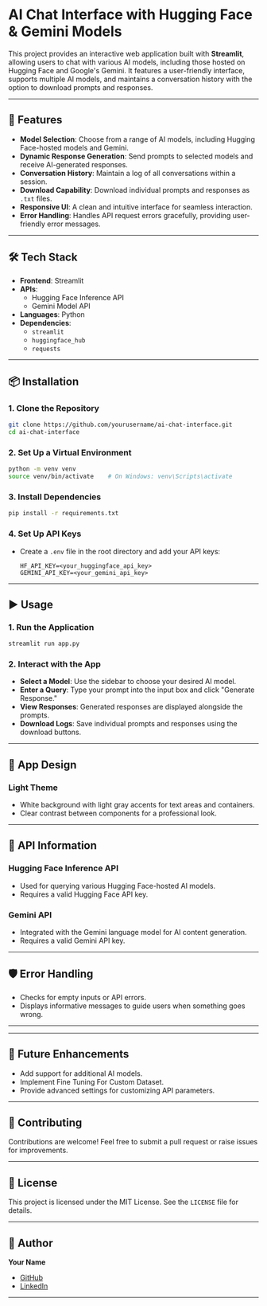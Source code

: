 
# AI Chat Interface with Hugging Face & Gemini Models

This project provides an interactive web application built with **Streamlit**, allowing users to chat with various AI models, including those hosted on Hugging Face and Google's Gemini. It features a user-friendly interface, supports multiple AI models, and maintains a conversation history with the option to download prompts and responses.

---

## 🚀 Features
- **Model Selection**: Choose from a range of AI models, including Hugging Face-hosted models and Gemini.
- **Dynamic Response Generation**: Send prompts to selected models and receive AI-generated responses.
- **Conversation History**: Maintain a log of all conversations within a session.
- **Download Capability**: Download individual prompts and responses as `.txt` files.
- **Responsive UI**: A clean and intuitive interface for seamless interaction.
- **Error Handling**: Handles API request errors gracefully, providing user-friendly error messages.

---

## 🛠️ Tech Stack
- **Frontend**: Streamlit
- **APIs**:
  - Hugging Face Inference API
  - Gemini Model API
- **Languages**: Python
- **Dependencies**: 
  - `streamlit`
  - `huggingface_hub`
  - `requests`

---

## 📦 Installation

### 1. Clone the Repository
```bash
git clone https://github.com/yourusername/ai-chat-interface.git
cd ai-chat-interface
```

### 2. Set Up a Virtual Environment
```bash
python -m venv venv
source venv/bin/activate    # On Windows: venv\Scripts\activate
```

### 3. Install Dependencies
```bash
pip install -r requirements.txt
```

### 4. Set Up API Keys
- Create a `.env` file in the root directory and add your API keys:
  ```
  HF_API_KEY=<your_huggingface_api_key>
  GEMINI_API_KEY=<your_gemini_api_key>
  ```

---

## ▶️ Usage

### 1. Run the Application
```bash
streamlit run app.py
```

### 2. Interact with the App
- **Select a Model**: Use the sidebar to choose your desired AI model.
- **Enter a Query**: Type your prompt into the input box and click "Generate Response."
- **View Responses**: Generated responses are displayed alongside the prompts.
- **Download Logs**: Save individual prompts and responses using the download buttons.

---

## 🎨 App Design

### Light Theme
- White background with light gray accents for text areas and containers.
- Clear contrast between components for a professional look.

---

## 📖 API Information

### Hugging Face Inference API
- Used for querying various Hugging Face-hosted AI models.
- Requires a valid Hugging Face API key.

### Gemini API
- Integrated with the Gemini language model for AI content generation.
- Requires a valid Gemini API key.

---

## 🛡️ Error Handling
- Checks for empty inputs or API errors.
- Displays informative messages to guide users when something goes wrong.

---


---

## 🔧 Future Enhancements
- Add support for additional AI models.
- Implement Fine Tuning For Custom Dataset.
- Provide advanced settings for customizing API parameters.

---

## 🤝 Contributing
Contributions are welcome! Feel free to submit a pull request or raise issues for improvements.

---

## 📜 License
This project is licensed under the MIT License. See the `LICENSE` file for details.

---

## 👤 Author
**Your Name**  
- [GitHub](https://github.com/yourusername)  
- [LinkedIn](https://linkedin.com/in/yourlinkedin)  

---
